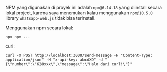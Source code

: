 NPM yang digunakan di proyek ini adalah `npm@6.14.18` yang diinstall secara lokal project, karena saya menemukan kalau menggunakan `npm@10.5.0` library `whatsapp-web.js` tidak bisa terinstall.

Menggunakan npm secara lokal:

```
npx npm ...
```

curl:

```
curl -X POST http://localhost:3000/send-message -H "Content-Type: application/json" -H "x-api-key: abcdXD" -d "{\"number\":\"628xxx\",\"message\":\"Halo dari curl!\"}"
```